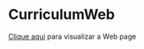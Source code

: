 # CurriculumWeb
[Clique aqui](https://wendel-passos.github.io/CurriculumWeb/index.html) para visualizar a Web page

